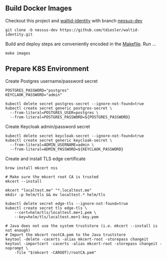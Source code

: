 
## Build Docker Images

Checkout this project and [waltid-identity](https://github.com/tdiesler/waltid-identity.git) 
with branch [nessus-dev](https://github.com/tdiesler/waltid-identity/tree/nessus-dev)

```
git clone -b nessus-dev https://github.com/tdiesler/waltid-identity.git
```

Build and deploy steps are conveniently encoded in the [Makefile](./Makefile). Run ...

```
make images
```

## Prepare K8S Environment

Create Postgres username/password secret

```
POSTGRES_PASSWORD="postgres"
KEYCLAOK_PASSWORD="admin"

kubectl delete secret postgres-secret --ignore-not-found=true
kubectl create secret generic postgres-secret \
  --from-literal=POSTGRES_USER=postgres \
  --from-literal=POSTGRES_PASSWORD=${POSTGRES_PASSWORD}
```

Create Keycloak admin/password secret

```
kubectl delete secret keycloak-secret --ignore-not-found=true
kubectl create secret generic keycloak-secret \
  --from-literal=ADMIN_USERNAME=admin \
  --from-literal=ADMIN_PASSWORD=${KEYCLAOK_PASSWORD}
```

Create and install TLS edge certificate

```
brew install mkcert nss

# Make sure the mkcert root CA is trusted
mkcert --install

mkcert "localtest.me" "*.localtest.me"
mkdir -p helm/tls && mv localtest.* helm/tls

kubectl delete secret edge-tls --ignore-not-found=true
kubectl create secret tls edge-tls \
    --cert=helm/tls/localtest.me+1.pem \
    --key=helm/tls/localtest.me+1-key.pem

# Java does not use the system truststore (i.e. mkcert --install is not enough)
# Import the mkcert rootCA.pem to the Java truststore
keytool -delete -cacerts -alias mkcert-root -storepass changeit
keytool -importcert -cacerts -alias mkcert-root -storepass changeit -noprompt \
    -file "$(mkcert -CAROOT)/rootCA.pem"
```
